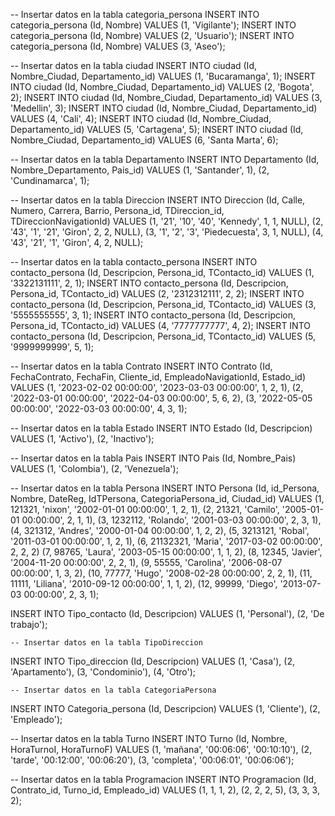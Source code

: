 -- Insertar datos en la tabla categoria_persona
INSERT INTO categoria_persona (Id, Nombre) VALUES (1, 'Vigilante');
INSERT INTO categoria_persona (Id, Nombre) VALUES (2, 'Usuario');
INSERT INTO categoria_persona (Id, Nombre) VALUES (3, 'Aseo');


-- Insertar datos en la tabla ciudad
INSERT INTO ciudad (Id, Nombre_Ciudad, Departamento_id) VALUES (1, 'Bucaramanga', 1);
INSERT INTO ciudad (Id, Nombre_Ciudad, Departamento_id) VALUES (2, 'Bogota', 2);
INSERT INTO ciudad (Id, Nombre_Ciudad, Departamento_id) VALUES (3, 'Medellin', 3);
INSERT INTO ciudad (Id, Nombre_Ciudad, Departamento_id) VALUES (4, 'Cali', 4);
INSERT INTO ciudad (Id, Nombre_Ciudad, Departamento_id) VALUES (5, 'Cartagena', 5);
INSERT INTO ciudad (Id, Nombre_Ciudad, Departamento_id) VALUES (6, 'Santa Marta', 6);

-- Insertar datos en la tabla Departamento
INSERT INTO Departamento (Id, Nombre_Departamento, Pais_id)
VALUES 
    (1, 'Santander', 1),
    (2, 'Cundinamarca', 1);

-- Insertar datos en la tabla Direccion
INSERT INTO Direccion (Id, Calle, Numero, Carrera, Barrio, Persona_id, TDireccion_id, TDireccionNavigationId)
VALUES 
    (1, '21', '10', '40', 'Kennedy', 1, 1, NULL),
    (2, '43', '1', '21', 'Giron', 2, 2, NULL),
    (3, '1', '2', '3', 'Piedecuesta', 3, 1, NULL),
    (4, '43', '21', '1', 'Giron', 4, 2, NULL);


-- Insertar datos en la tabla contacto_persona
INSERT INTO contacto_persona (Id, Descripcion, Persona_id, TContacto_id) VALUES (1, '3322131111', 2, 1);
INSERT INTO contacto_persona (Id, Descripcion, Persona_id, TContacto_id) VALUES (2, '2312312111', 2, 2);
INSERT INTO contacto_persona (Id, Descripcion, Persona_id, TContacto_id) VALUES (3, '5555555555', 3, 1);
INSERT INTO contacto_persona (Id, Descripcion, Persona_id, TContacto_id) VALUES (4, '7777777777', 4, 2);
INSERT INTO contacto_persona (Id, Descripcion, Persona_id, TContacto_id) VALUES (5, '9999999999', 5, 1);


-- Insertar datos en la tabla Contrato
INSERT INTO Contrato (Id, FechaContrato, FechaFin, Cliente_id, EmpleadoNavigationId, Estado_id)
VALUES 
    (1, '2023-02-02 00:00:00', '2023-03-03 00:00:00', 1, 2, 1),
    (2, '2022-03-01 00:00:00', '2022-04-03 00:00:00', 5, 6, 2),
    (3, '2022-05-05 00:00:00', '2022-03-03 00:00:00', 4, 3, 1);

-- Insertar datos en la tabla Estado
INSERT INTO Estado (Id, Descripcion)
VALUES 
    (1, 'Activo'),
    (2, 'Inactivo');

-- Insertar datos en la tabla Pais
INSERT INTO Pais (Id, Nombre_Pais)
VALUES 
    (1, 'Colombia'),
    (2, 'Venezuela');

-- Insertar datos en la tabla Persona
INSERT INTO Persona (Id, id_Persona, Nombre, DateReg, IdTPersona, CategoriaPersona_id, Ciudad_id)
VALUES 
    (1, 121321, 'nixon', '2002-01-01 00:00:00', 1, 2, 1),
    (2, 21321, 'Camilo', '2005-01-01 00:00:00', 2, 1, 1),
    (3, 1232112, 'Rolando', '2001-03-03 00:00:00', 2, 3, 1),
    (4, 321312, 'Andres', '2000-01-04 00:00:00', 1, 2, 2),
    (5, 3213121, 'Robal', '2011-03-01 00:00:00', 1, 2, 1),
    (6, 21132321, 'Maria', '2017-03-02 00:00:00', 2, 2, 2)
    (7, 98765, 'Laura', '2003-05-15 00:00:00', 1, 1, 2),
    (8, 12345, 'Javier', '2004-11-20 00:00:00', 2, 2, 1),
    (9, 55555, 'Carolina', '2006-08-07 00:00:00', 1, 3, 2),
    (10, 77777, 'Hugo', '2008-02-28 00:00:00', 2, 2, 1),
    (11, 11111, 'Liliana', '2010-09-12 00:00:00', 1, 1, 2),
    (12, 99999, 'Diego', '2013-07-03 00:00:00', 2, 3, 1);

INSERT INTO Tipo_contacto (Id, Descripcion)
VALUES 
    (1, 'Personal'),
    (2, 'De trabajo');

    -- Insertar datos en la tabla TipoDireccion
INSERT INTO Tipo_direccion (Id, Descripcion)
VALUES 
    (1, 'Casa'),
    (2, 'Apartamento'),
    (3, 'Condominio'),
    (4, 'Otro');

    -- Insertar datos en la tabla CategoriaPersona
INSERT INTO Categoria_persona (Id, Descripcion)
VALUES 
    (1, 'Cliente'),
    (2, 'Empleado');


-- Insertar datos en la tabla Turno
INSERT INTO Turno (Id, Nombre, HoraTurnoI, HoraTurnoF)
VALUES 
    (1, 'mañana', '00:06:06', '00:10:10'),
    (2, 'tarde', '00:12:00', '00:06:20'),
    (3, 'completa', '00:06:01', '00:06:06');

-- Insertar datos en la tabla Programacion
INSERT INTO Programacion (Id, Contrato_id, Turno_id, Empleado_id)
VALUES 
    (1, 1, 1, 2),
    (2, 2, 2, 5),
    (3, 3, 3, 2);
